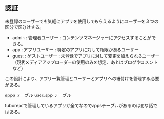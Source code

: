 
## 認証

未登録のユーザーでも気軽にアプリを使用してもらえるようにユーザーを３つの区分で区分けする。

- admin : 管理者ユーザー : コンテンツマネージャーにアクセスすることができる。
- app : アプリユーザー : 特定のアプリに対して権限があるユーザー
- guest : ゲストユーザー : 未登録でアプリに対して変更を加えられるユーザー（現状メディアアップローダーの使用のみを想定、あとはブログやコメントなど）

この設計により、アプリ一覧管理とユーザーとアプリへの紐付けを管理する必要がある。

apps テーブル
user_app テーブル

tuborepoで管理しているアプリが全てなのでappsテーブルがあるのは変な話ではある。

